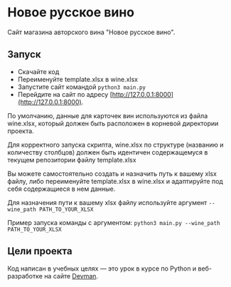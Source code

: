 # Новое русское вино

Сайт магазина авторского вина "Новое русское вино".

## Запуск

- Скачайте код
- Переименуйте template.xlsx в wine.xlsx
- Запустите сайт командой `python3 main.py`
- Перейдите на сайт по адресу [http://127.0.0.1:8000](http://127.0.0.1:8000).

По умолчанию, данные для карточек вин используются из файла wine.xlsx, который должен быть расположен в корневой директории проекта.

Для корректного запуска скрипта, wine.xlsx по структуре (названию и количеству столбцов) должен быть идентичен содержащемуся в текущем репозитории файлу template.xlsx

Вы можете самостоятельно создать и назначить путь к вашему xlsx файлу, либо переименуйте template.xlsx в wine.xlsx и адаптируйте под себя содержащиеся в нем данные.

Для назначения пути к вашему xlsx файлу используйте аргумент `--wine_path PATH_TO_YOUR_XLSX`

Пример запуска команды с аргументом:
`python3 main.py --wine_path PATH_TO_YOUR_XLSX`

## Цели проекта

Код написан в учебных целях — это урок в курсе по Python и веб-разработке на сайте [Devman](https://dvmn.org).
